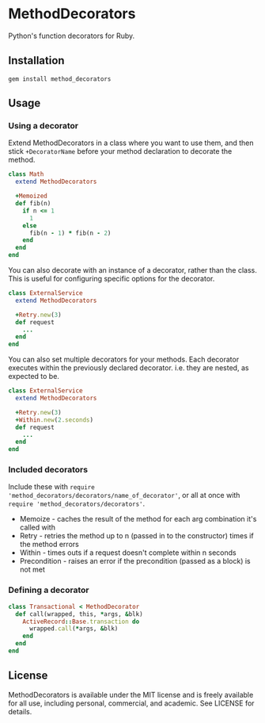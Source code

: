 # MethodDecorators

Python's function decorators for Ruby.

## Installation
`gem install method_decorators`

## Usage

### Using a decorator
Extend MethodDecorators in a class where you want to use them, and then stick `+DecoratorName` before your method declaration to decorate the method.

```ruby
class Math
  extend MethodDecorators

  +Memoized
  def fib(n)
    if n <= 1
      1
    else
      fib(n - 1) * fib(n - 2)
    end
  end
end
```

You can also decorate with an instance of a decorator, rather than the class. This is useful for configuring specific options for the decorator.

```ruby
class ExternalService
  extend MethodDecorators

  +Retry.new(3)
  def request
    ...
  end
end
```

You can also set multiple decorators for your methods. Each decorator executes within the previously declared decorator. i.e. they are nested, as expected to be.

```ruby
class ExternalService
  extend MethodDecorators

  +Retry.new(3)
  +Within.new(2.seconds)
  def request
    ...
  end
end
```

### Included decorators

Include these with `require 'method_decorators/decorators/name_of_decorator'`, or all at once with `require 'method_decorators/decorators'`.

- Memoize - caches the result of the method for each arg combination it's called with
- Retry - retries the method up to n (passed in to the constructor) times if the method errors
- Within - times outs if a request doesn't complete within n seconds
- Precondition - raises an error if the precondition (passed as a block) is not met

### Defining a decorator

```ruby
class Transactional < MethodDecorator
  def call(wrapped, this, *args, &blk)
    ActiveRecord::Base.transaction do
      wrapped.call(*args, &blk)
    end
  end
end
```

## License
MethodDecorators is available under the MIT license and is freely available for all use, including personal, commercial, and academic. See LICENSE for details.
